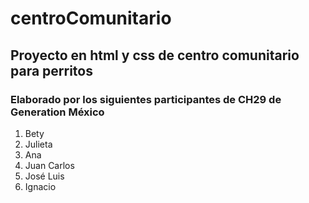 # centroComunitario
## Proyecto en html y css de centro comunitario para perritos
### Elaborado por los siguientes participantes de CH29 de Generation México
1. Bety
2. Julieta
3. Ana
4. Juan Carlos
5. José Luis
6. Ignacio
